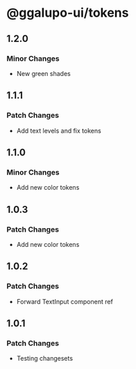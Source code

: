 # @ggalupo-ui/tokens

## 1.2.0

### Minor Changes

- New green shades

## 1.1.1

### Patch Changes

- Add text levels and fix tokens

## 1.1.0

### Minor Changes

- Add new color tokens

## 1.0.3

### Patch Changes

- Add new color tokens

## 1.0.2

### Patch Changes

- Forward TextInput component ref

## 1.0.1

### Patch Changes

- Testing changesets
